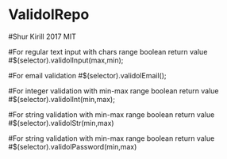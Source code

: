 # ValidolRepo
#Shur Kirill 2017 MIT

#For regular text input with chars range boolean return value
#$(selector).validolInput(max,min);

#For email validation
#$(selector).validolEmail();

#For integer validation  with min-max  range boolean return value
#$(selector).validolInt(min,max);

#For string validation with min-max range boolean return value
#$(selector).validolStr(min,max)

#For string validation with min-max range boolean return value
#$(selector).validolPassword(min,max)


